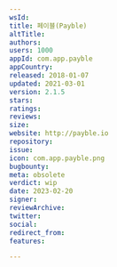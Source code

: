 ```yaml
---
wsId: 
title: 페이블(Payble)
altTitle: 
authors: 
users: 1000
appId: com.app.payble
appCountry: 
released: 2018-01-07
updated: 2021-03-01
version: 2.1.5
stars: 
ratings: 
reviews: 
size: 
website: http://payble.io
repository: 
issue: 
icon: com.app.payble.png
bugbounty: 
meta: obsolete
verdict: wip
date: 2023-02-20
signer: 
reviewArchive: 
twitter: 
social: 
redirect_from: 
features: 

---
```


